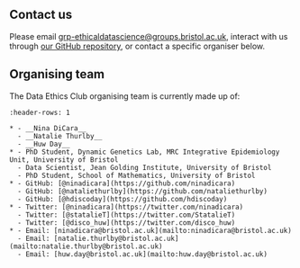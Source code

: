 ## Contact us

Please email [grp-ethicaldatascience@groups.bristol.ac.uk](mailto:grp-ethicaldatascience@groups.bristol.ac.uk), interact with us through [our GitHub repository](https://github.com/very-good-science/data-ethics-club), or contact a specific organiser below.


## Organising team
The Data Ethics Club organising team is currently made up of:

```{list-table}
:header-rows: 1

* - __Nina DiCara__
  - __Natalie Thurlby__
  - __Huw Day__
* - PhD Student, Dynamic Genetics Lab, MRC Integrative Epidemiology Unit, University of Bristol
  - Data Scientist, Jean Golding Institute, University of Bristol
  - PhD Student, School of Mathematics, University of Bristol
* - GitHub: [@ninadicara](https://github.com/ninadicara)
  - GitHub: [@nataliethurlby](https://github.com/nataliethurlby)
  - GitHub: [@hdiscoday](https://github.com/hdiscoday)
* - Twitter: [@ninadicara](https://twitter.com/ninadicara)
  - Twitter: [@statalieT](https://twitter.com/StatalieT)
  - Twitter: [@disco_huw](https://twitter.com/disco_huw)
* - Email: [ninadicara@bristol.ac.uk](mailto:ninadicara@bristol.ac.uk)
  - Email: [natalie.thurlby@bristol.ac.uk](mailto:natalie.thurlby@bristol.ac.uk)
  - Email: [huw.day@bristol.ac.uk](mailto:huw.day@bristol.ac.uk)
